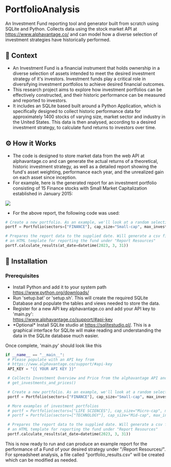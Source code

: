 # PortfolioAnalysis
An Investment Fund reporting tool and generator built from scratch using SQLite and Python. Collects data using the stock market API at https://www.alphavantage.co/ and can model how a diverse selection of investment strategies have historically performed.
<h2>📌 Context</h2>
<ul>
  <li>An Investment Fund is a financial instrument that holds ownership in a diverse selection of assets intended to meet the desired investment strategy of it's investors. Investment funds play a critical role in diversifying investment portfolios to achieve desired financial outcomes. </li>
  <li>This research project aims to explore how investment portfolios can be effectively constructed, and their historic performance can be measured and reported to investors.</li>
  <li>It includes an SQLite based built around a Python Application, which is specifically designed to collect historic performance data for approximately 1400 stocks of varying size, market sector and industry in the United States. This data is then analysed, according to a desired investment strategy, to calculate fund returns to investors over time.</li>
</ul>
<h2>⚙️ How it Works</h2>
<ul>
  <li>The code is designed to store market data from the web API at alphavantage.co and can generate the actual returns of a theoretical, historic investment strategy, as well as a detailed report showing the fund's asset weighting, performance each year, and the unrealized gain on each asset since inception.</li>
  <li>For example, here is the generated report for an investment portfolio consisting of 15 Finance stocks with Small Market Capitalization established in January 2015:</li>
</ul>
<img src='https://user-images.githubusercontent.com/90655952/232638297-f1c056f6-62e2-4d14-8886-9cf6f1d495b5.png'>
<ul><li>For the above report, the following code was used:</li></ul>

```python
# Create a new portfolio. As an example, we'll look at a random selection of 15 Small Cap Finance stocks
portf = Portfolio(sectors=["FINANCE"], cap_size="Small-cap", max_investments=15)

# Prepares the report data to the supplied date. Will generate a csv file called "portfolio_results.csv" and complete
# an HTML template for reporting the fund under "Report Resources"
portf.calculate_results(at_date=datetime(2023, 3, 31))
```

<h2>📁 Installation</h2>
<h3>Prerequisites</h3>
<ul>
  <li>Install Python and add it to your system path<br><a href='https://www.python.org/downloads/'>https://www.python.org/downloads/</a></li>
  <li>Run 'setup.bat' or 'setup.sh'. This will create the required SQLite Database and populate the tables and views needed to store the data.</li>
  <li>Register for a new API key alphavantage.co and add your API key to 'main.py':<br><a href='https://www.alphavantage.co/support/#api-key'>https://www.alphavantage.co/support/#api-key</a></li>
  <li>*Optional* Install SQLite studio at <a href='https://sqlitestudio.pl/'>https://sqlitestudio.pl/</a>. This is a graphical interface for SQLite will make reading and understanding the data in the SQLite database much easier.</li>
</ul>
<p>Once complete, 'main.py' should look like this</p>

```python
if __name__ == "__main__":
 # Please populate with an API key from
 # https://www.alphavantage.co/support/#api-key
 API_KEY = "{{ YOUR API KEY }}"

 # Collects Investment Overview and Price from the alphavantage API and  stores it in the SQLite database
 # get_investments_and_prices()

 # Create a new portfolio. As an example, we'll look at a random selection of 15 Small Cap Finance stocks
 portf = Portfolio(sectors=["FINANCE"], cap_size="Small-cap", max_investments=15)

 # More examples of investment portfolios
 # portf = Portfolio(sectors=["LIFE SCIENCES"], cap_size="Micro-cap", max_investments=15)
 # portf = Portfolio(sectors=["TECHNOLOGY"], cap_size="Mid-cap", max_investments=25)

 # Prepares the report data to the supplied date. Will generate a csv file called "portfolio_results.csv" and complete
 # an HTML template for reporting the fund under "Report Resources"
 portf.calculate_results(at_date=datetime(2023, 3, 31))
```

<p>This is now ready to run and can produce an example report for the performance of a Fund of your desired strategy under "/Report Resources/". For spreadsheet analysis, a file called "portfolio_results.csv" will be created which can be modified as needed.</p>
